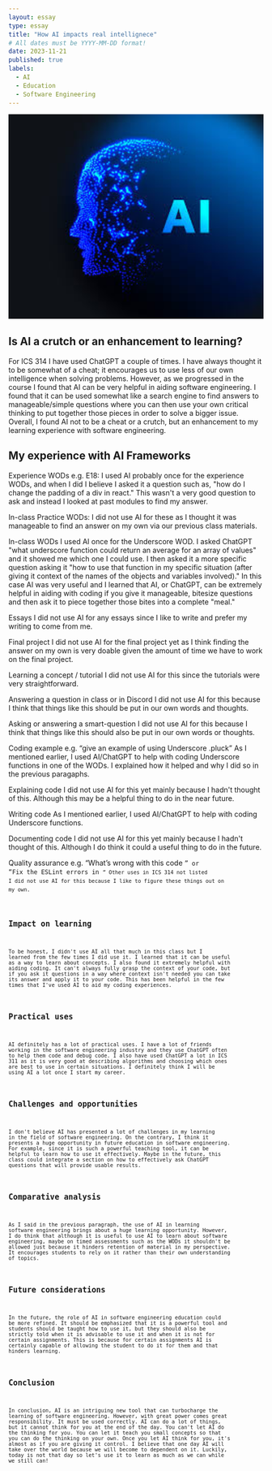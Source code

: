```yaml
---
layout: essay
type: essay
title: "How AI impacts real intellignece"
# All dates must be YYYY-MM-DD format!
date: 2023-11-21
published: true
labels:
  - AI
  - Education
  - Software Engineering
---
```


<img width="1000px" class="rounded float-start pe-4" src="../img/ai.png">

## Is AI a crutch or an enhancement to learning?

  For ICS 314 I have used ChatGPT a couple of times. I have always thought it to be somewhat of a cheat; it encourages us to use less of our own intelligence when solving problems. However, as we progressed in the course I found that AI can be very helpful in aiding software engineering. I found that it can be used somewhat like a search engine to find answers to manageable/simple questions where you can then use your own critical thinking to put together those pieces in order to solve a bigger issue. Overall, I found AI not to be a cheat or a crutch, but an enhancement to my learning experience with software engineering.

## My experience with AI Frameworks

Experience WODs e.g. E18:
I used AI probably once for the experience WODs, and when I did I believe I asked it a question such as, "how do I change the padding of a div in react." This wasn't a very good question to ask and instead I looked at past modules to find my answer. 

In-class Practice WODs:
I did not use AI for these as I thought it was manageable to find an answer on my own via our previous class materials.

In-class WODs
I used AI once for the Underscore WOD. I asked ChatGPT "what underscore function could return an average for an array of values" and it showed me which one I could use. I then asked it a more specific question asking it "how to use that function in my specific situation (after giving it context of the names of the objects and variables involved)." In this case AI was very useful and I learned that AI, or ChatGPT, can be extremely helpful in aiding with coding if you give it manageable, bitesize questions and then ask it to piece together those bites into a complete "meal."

Essays
I did not use AI for any essays since I like to write and prefer my writing to come from me.

Final project
I did not use AI for the final project yet as I think finding the answer on my own is very doable given the amount of time we have to work on the final project.

Learning a concept / tutorial
I did not use AI for this since the tutorials were very straightforward.

Answering a question in class or in Discord
I did not use AI for this because I think that things like this should be put in our own words and thoughts.

Asking or answering a smart-question
I did not use AI for this because I think that things like this should also be put in our own words or thoughts.

Coding example e.g. “give an example of using Underscore .pluck”
As I mentioned earlier, I used AI/ChatGPT to help with coding Underscore functions in one of the WODs. I explained how it helped and why I did so in the previous paragaphs.

Explaining code
I did not use AI for this yet mainly because I hadn't thought of this. Although this may be a helpful thing to do in the near future.

Writing code
As I mentioned earlier, I used AI/ChatGPT to help with coding Underscore functions.

Documenting code
I did not use AI for this yet mainly because I hadn't thought of this. Although I do think it could a useful thing to do in the future.

Quality assurance e.g. “What’s wrong with this code <code here>” or “Fix the ESLint errors in <code here>”
Other uses in ICS 314 not listed
I did not use AI for this because I like to figure these things out on my own.

## Impact on learning

  To be honest, I didn't use AI all that much in this class but I learned from the few times I did use it. I learned that it can be useful as a way to learn about concepts. I also found it extremely helpful with aiding coding. It can't always fully grasp the context of your code, but if you ask it questions in a way where context isn't needed you can take its answer and apply it to your code. This has been helpful in the few times that I've used AI to aid my coding experiences.

## Practical uses

  AI definitely has a lot of practical uses. I have a lot of friends working in the software engineering industry and they use ChatGPT often to help them code and debug code. I also have used ChatGPT a lot in ICS 311 as it is very good at describing algorithms and choosing which ones are best to use in certain situations. I definitely think I will be using AI a lot once I start my career.

## Challenges and opportunities

  I don't believe AI has presented a lot of challenges in my learning in the field of software engineering. On the contrary, I think it presents a huge opportunity in future education in software engineering. For example, since it is such a powerful teaching tool, it can be helpful to learn how to use it effectively. Maybe in the future, this class could integrate a section on how to effectively ask ChatGPT questions that will provide usable results.

## Comparative analysis

  As I said in the previous paragraph, the use of AI in learning software engineering brings about a huge learning opportunity. However, I do think that although it is useful to use AI to learn about software engineering, maybe on timed assessments such as the WODs it shouldn't be allowed just because it hinders retention of material in my perspective. It encourages students to rely on it rather than their own understanding of topics.

## Future considerations

  In the future, the role of AI in software engineering education could be more refined. It should be emphasized that it is a powerful tool and students should be taught how to use it, but they should also be strictly told when it is advisable to use it and when it is not for certain assignments. This is because for certain assignments AI is certainly capable of allowing the student to do it for them and that hinders learning.

## Conclusion

  In conclusion, AI is an intriguing new tool that can turbocharge the learning of software engineering. However, with great power comes great responsibility. It must be used correctly. AI can do a lot of things, but it cannot think for you at the end of the day. You can't let AI do the thinking for you. You can let it teach you small concepts so that you can do the thinking on your own. Once you let AI think for you, it's almost as if you are giving it control. I believe that one day AI will take over the world because we will become to dependent on it. Luckily, today is not that day so let's use it to learn as much as we can while we still can!
